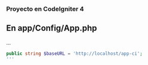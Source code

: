 ### Proyecto en CodeIgniter 4

## En app/Config/App.php 

...

```php
public string $baseURL = 'http://localhost/app-ci';
'''
